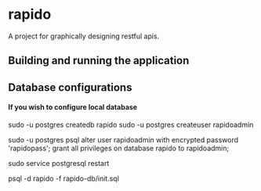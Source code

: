 # rapido
A project for graphically designing restful apis.

## Building and running the application

## Database configurations
#### If you wish to configure local database

sudo -u postgres createdb rapido
sudo -u postgres createuser rapidoadmin

sudo -u postgres psql
alter user rapidoadmin with encrypted password 'rapidopass';
grant all privileges on database rapido to rapidoadmin;

sudo service postgresql restart

psql -d rapido -f rapido-db/init.sql
